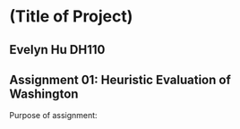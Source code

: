 # (Title of Project)
## Evelyn Hu DH110

## Assignment 01: Heuristic Evaluation of Washington
Purpose of assignment:
